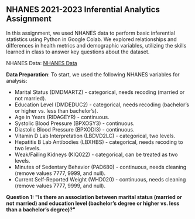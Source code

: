 ## NHANES 2021-2023 Inferential Analytics Assignment
In this assignment, we used NHANES data to perform basic inferential statistics using Python in Google Colab. We explored relationships and differences in health metrics and demographic variables, utilizing the skills learned in class to answer key questions about the dataset. 

NHANES Data: [NHANES Data](https://wwwn.cdc.gov/nchs/nhanes/continuousnhanes/default.aspx?Cycle=2021-2023)

**Data Preparation**: To start, we used the following NHANES variables for analysis:

- Marital Status (DMDMARTZ) - categorical, needs recoding (married or not married).
- Education Level (DMDEDUC2) - categorical, needs recoding (bachelor’s or higher vs. less than bachelor’s).
- Age in Years (RIDAGEYR) - continuous.
- Systolic Blood Pressure (BPXOSY3) - continuous.
- Diastolic Blood Pressure (BPXODI3) - continuous.
- Vitamin D Lab Interpretation (LBDVD2LC) - categorical, two levels.
- Hepatitis B Lab Antibodies (LBXHBS) - categorical, needs recoding to two levels.
- Weak/Failing Kidneys (KIQ022) - categorical, can be treated as two levels.
- Minutes of Sedentary Behavior (PAD680) - continuous, needs cleaning (remove values 7777, 9999, and null).
- Current Self-Reported Weight (WHD020) - continuous, needs cleaning (remove values 7777, 9999, and null).


**Question 1: "Is there an association between marital status (married or not married) and education level (bachelor’s degree or higher vs. less than a bachelor’s degree)?"**


